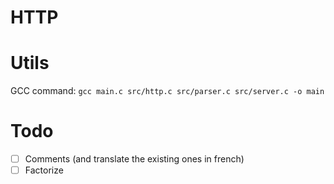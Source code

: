 # HTTP

# Utils

GCC command: `gcc main.c src/http.c src/parser.c src/server.c -o main`

# Todo

- [ ] Comments (and translate the existing ones in french)
- [ ] Factorize